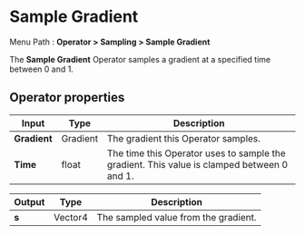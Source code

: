 # Sample Gradient

Menu Path : **Operator > Sampling > Sample Gradient**

The **Sample Gradient** Operator samples a gradient at a specified time between 0 and 1.

## Operator properties

| **Input**    | **Type** | **Description**                                              |
| ------------ | -------- | ------------------------------------------------------------ |
| **Gradient** | Gradient | The gradient this Operator samples.                          |
| **Time**     | float    | The time this Operator uses to sample the gradient. This value is clamped between 0 and 1. |

| **Output** | **Type** | **Description**                      |
| ---------- | -------- | ------------------------------------ |
| **s**      | Vector4  | The sampled value from the gradient. |

